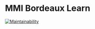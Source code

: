 # MMI Bordeaux Learn

[![Maintainability](https://api.codeclimate.com/v1/badges/ea0f6f9543e58c56bb6b/maintainability)](https://codeclimate.com/github/mmibordeaux/learn/maintainability)
